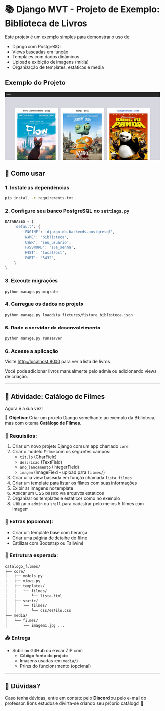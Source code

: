 # 📚 Django MVT - Projeto de Exemplo: Biblioteca de Livros

Este projeto é um exemplo simples para demonstrar o uso de:

- Django com PostgreSQL
- Views baseadas em função
- Templates com dados dinâmicos
- Upload e exibição de imagens (mídia)
- Organização de templates, estáticos e media

## Exemplo do Projeto

![Filmes](/images/filmes.jpg)

## 🚀 Como usar

### 1. Instale as dependências

```bash
pip install -r requirements.txt
```

### 2. Configure seu banco PostgreSQL no `settings.py`

```python
DATABASES = {
    'default': {
        'ENGINE': 'django.db.backends.postgresql',
        'NAME': 'biblioteca',
        'USER': 'seu_usuario',
        'PASSWORD': 'sua_senha',
        'HOST': 'localhost',
        'PORT': '5432',
    }
}
```

### 3. Execute migrações

```bash
python manage.py migrate
```

### 4. Carregue os dados no projeto

```bash
python manage.py loaddata fixtures/fixture_biblioteca.json
```

### 5. Rode o servidor de desenvolvimento

```bash
python manage.py runserver
```

### 6. Acesse a aplicação

Visite [http://localhost:8000](http://localhost:8000) para ver a lista de livros.

Você pode adicionar livros manualmente pelo admin ou adicionando views de criação.

---

## 📝 Atividade: Catálogo de Filmes

Agora é a sua vez!

🎯 **Objetivo**: Criar um projeto Django semelhante ao exemplo da Biblioteca, mas com o tema **Catálogo de Filmes**.

### 📌 Requisitos:

1. Criar um novo projeto Django com um app chamado `core`
2. Criar o modelo `Filme` com os seguintes campos:
   - `titulo` (CharField)
   - `descricao` (TextField)
   - `ano_lancamento` (IntegerField)
   - `imagem` (ImageField - upload para `filmes/`)
3. Criar uma view baseada em função chamada `lista_filmes`
4. Criar um template para listar os filmes com suas informações
5. Exibir as imagens no template
6. Aplicar um CSS básico via arquivos estáticos
7. Organizar os templates e estáticos como no exemplo
8. Utilizar o `admin` ou `shell` para cadastrar pelo menos 5 filmes com imagem

### 🧪 Extras (opcional):

- Criar um template base com herança
- Criar uma página de detalhe do filme
- Estilizar com Bootstrap ou Tailwind

### 📁 Estrutura esperada:

```
catalogo_filmes/
├── core/
│   ├── models.py
│   ├── views.py
│   ├── templates/
│   │   └── filmes/
│   │       └── lista.html
│   ├── static/
│   │   └── filmes/
│   │       └── css/estilo.css
├── media/
│   └── filmes/
│       └── imagem1.jpg ...
```

### 📤 Entrega

- Subir no GitHub ou enviar ZIP com:
  - Código fonte do projeto
  - Imagens usadas (em `media/`)
  - Prints do funcionamento (opcional)

---

## 🤝 **Dúvidas?**

Caso tenha dúvidas, entre em contato pelo **Discord** ou pelo e-mail do professor. Bons estudos e divirta-se criando seu próprio catálogo! 🍿
